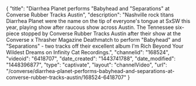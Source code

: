 {
    "title": "Diarrhea Planet performs \"Babyhead and \"Separations\" at Converse Rubber Tracks Austin",
    "description": "Nashville rock titans Diarrhea Planet were the name on the tip of everyone's tongue at SxSW this year, playing show after raucous show across Austin. The Tennessee six-piece stopped by Converse Rubber Tracks Austin after their show at the Converse x Thrasher Magazine Deathmatch to perform \"Babyhead\" and \"Separations\" - two tracks off their excellent album I'm Rich Beyond Your Wildest Dreams on Infinity Cat Recordings.",
    "channelid": "168524",
    "videoid": "6418707",
    "date_created": "1443741788",
    "date_modified": "1448396877",
    "type": "captivate",
    "layout": "channelVideo",
    "url": "\/converse\/diarrhea-planet-performs-babyhead-and-separations-at-converse-rubber-tracks-austin\/168524-6418707"
}